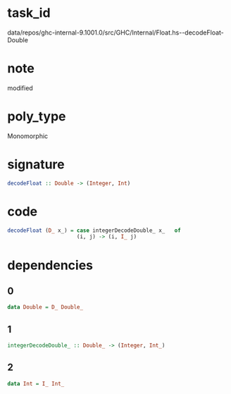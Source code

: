 
# task_id
data/repos/ghc-internal-9.1001.0/src/GHC/Internal/Float.hs--decodeFloat-Double

# note
modified

# poly_type
Monomorphic

# signature
```haskell
decodeFloat :: Double -> (Integer, Int)
```   

# code
```haskell
decodeFloat (D_ x_) = case integerDecodeDouble_ x_   of
                      (i, j) -> (i, I_ j)
```

# dependencies
## 0
```haskell
data Double = D_ Double_
```
## 1
```haskell
integerDecodeDouble_ :: Double_ -> (Integer, Int_)
```
## 2
```haskell
data Int = I_ Int_
```